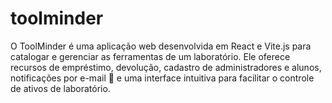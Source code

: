 # toolminder
O ToolMinder é uma aplicação web desenvolvida em React e Vite.js para catalogar e gerenciar as ferramentas de um laboratório. Ele oferece recursos de empréstimo, devolução, cadastro de administradores e alunos, notificações por e-mail 📧 e uma interface intuitiva para facilitar o controle de ativos de laboratório. 
